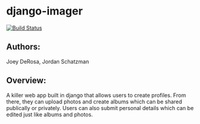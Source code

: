 # django-imager


[![Build Status](https://travis-ci.org/JSchatzman/django-imager.svg?branch=master)](https://travis-ci.org/JSchatzman/django-imager)


## Authors: 
Joey DeRosa, Jordan Schatzman

## Overview:
A killer web app built in django that allows users to create profiles.  From there, they can upload photos and create albums which can be shared publically or privately.  Users can also submit personal details which can be edited just like albums and photos.
